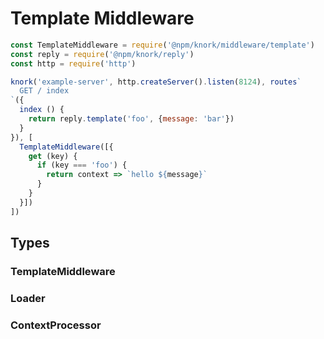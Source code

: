 # Template Middleware

```javascript
const TemplateMiddleware = require('@npm/knork/middleware/template')
const reply = require('@npm/knork/reply')
const http = require('http')

knork('example-server', http.createServer().listen(8124), routes`
  GET / index
`({
  index () {
    return reply.template('foo', {message: 'bar'})
  }
}), [
  TemplateMiddleware([{
    get (key) {
      if (key === 'foo') {
        return context => `hello ${message}`
      }
    }
  }])
])
```

## Types

### TemplateMiddleware

### Loader

### ContextProcessor
